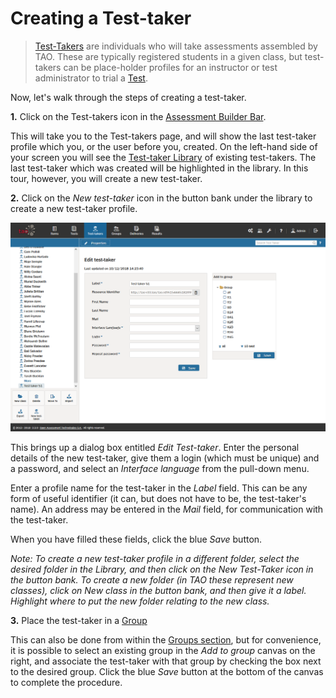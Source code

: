 <!--
created_at: 2016-12-15
authors:         
    - "Catherine Pease"
--> 

# Creating a Test-taker

>[Test-Takers](../appendix/glossary.md#test-taker) are individuals who will take assessments assembled by TAO. These are typically registered students in a given class, but test-takers can be place-holder profiles for an instructor or test administrator to trial a [Test](../appendix/glossary.md#test).

Now, let's walk through the steps of creating a test-taker.

**1.** Click on the Test-takers icon in the [Assessment Builder Bar](../appendix/glossary.md#assessment-builder-bar).

This will take you to the Test-takers page, and will show the last test-taker profile which you, or the user before you, created. On the left-hand side of your screen you will see the [Test-taker Library](../appendix/glossary.md#test-taker-library) of existing test-takers. The last test-taker which was created will be highlighted in the library. In this tour, however, you will create a new test-taker.

**2.**  Click on the *New test-taker* icon in the button bank under the library to create a new test-taker profile.

![Creating new Test-takers](../resources/backend/test-takers/new-test-taker.png)

This brings up a dialog box entitled *Edit Test-taker*. Enter the personal details of the new test-taker, give them a login (which must be unique) and a password, and select an *Interface language* from the pull-down menu.

Enter a profile name for the test-taker in the *Label* field. This can be any form of useful identifier (it can, but does not have to be, the test-taker's name). An address may be entered in the *Mail* field, for communication with the test-taker.

When you have filled these fields, click the blue *Save* button.

*Note: To create a new test-taker profile in a different folder, select the desired folder in the Library, and then click on the New Test-Taker icon in the button bank. To create a new folder (in TAO these represent new classes), click on New class in the button bank, and then give it a label. Highlight where to put the new folder relating to the new class.*


**3.** Place the test-taker in a [Group](../appendix/glossary.md#group)

This can also be done from within the [Groups section](../groups/creating-a-new-group.md), but for convenience, it is possible to select an existing group in the *Add to group* canvas on the right, and associate the test-taker with that group by checking the box next to the desired group. Click the blue *Save* button at the bottom of the canvas to complete the procedure.
